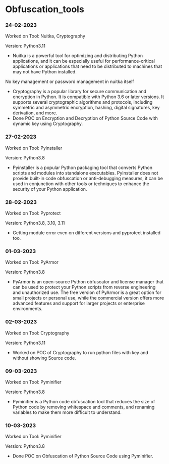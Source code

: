 # Obfuscation_tools

### 24-02-2023

Worked on Tool: Nuitka, Cryptography

Version: Python3.11

* Nuitka is a powerful tool for optimizing and distributing Python applications, and it can be especially useful for performance-critical applications or applications that need to be distributed to machines that may not have Python installed.

No key management or password management in nuitka itself

* Cryptography is a popular library for secure communication and encryption in Python. It is compatible with Python 3.6 or later versions. It supports several cryptographic algorithms and protocols, including symmetric and asymmetric encryption, hashing, digital signatures, key derivation, and more.
* Done POC on Encryption and Decryption of Python Source Code with dynamic key using Cryptography.


### 27-02-2023

Worked on Tool: Pyinstaller

Version: Python3.8

* Pyinstaller is a popular Python packaging tool that converts Python scripts and modules into standalone executables. 
PyInstaller does not provide built-in code obfuscation or anti-debugging measures, it can be used in conjunction with other tools or techniques to enhance the security of your Python application. 


### 28-02-2023

Worked on Tool: Pyprotect

Version: Python3.8, 3.10, 3.11

* Getting module error even on different versions and pyprotect installed too.


### 01-03-2023

Worked on Tool: PyArmor

Version: Python3.8

* PyArmor is an open-source Python obfuscator and license manager that can be used to protect your Python scripts from reverse engineering and unauthorized use.
The free version of PyArmor is a great option for small projects or personal use, while the commercial version offers more advanced features and support for larger projects or enterprise environments.


### 02-03-2023

Worked on Tool: Cryptography

Version: Python3.11

* Worked on POC of Cryptography to run python files with key and without showing Source code.


### 09-03-2023

Worked on Tool: Pyminifier

Version: Python3.8

* Pyminifier is a Python code obfuscation tool that reduces the size of Python code by removing whitespace and comments, and renaming variables to make them more difficult to understand. 


### 10-03-2023

Worked on Tool: Pyminifier

Version: Python3.8

* Done POC on Obfuscation of Python Source Code using Pyminifier.





















